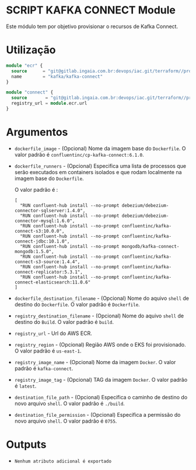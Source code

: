 # SCRIPT KAFKA CONNECT Module

Este módulo tem por objetivo provisionar o recursos de Kafka Connect.

# Utilização

```terraform
module "ecr" {
  source      = "git@gitlab.ingaia.com.br:devops/iac.git/terraform//providers/aws/ecr"
  name        = "kafka/kafka-connect"
}

module "connect" {
  source       = "git@gitlab.ingaia.com.br:devops/iac.git/terraform//providers/aws/scripts/kafka/connect/"
  registry_url = module.ecr.url
}
```

# Argumentos

* `dockerfile_image` - (Opcional) Nome da imagem base do `Dockerfile`. O valor padrão é `confluentinc/cp-kafka-connect:6.1.0`.

* `dockerfile_runners` - (Opcional) Especifica uma lista de processos que serão executados em containers isolados e que rodam localmente na imagem base do `Dockerfile`. 

    O valor padrão é : 
    ```
    [ 
      "RUN confluent-hub install --no-prompt debezium/debezium-connector-sqlserver:1.4.0",
      "RUN confluent-hub install --no-prompt debezium/debezium-connector-mysql:1.6.0",
      "RUN confluent-hub install --no-prompt confluentinc/kafka-connect-s3:10.0.0",
      "RUN confluent-hub install --no-prompt confluentinc/kafka-connect-jdbc:10.1.0",
      "RUN confluent-hub install --no-prompt mongodb/kafka-connect-mongodb:1.5.0",
      "RUN confluent-hub install --no-prompt confluentinc/kafka-connect-s3-source:1.4.4",
      "RUN confluent-hub install --no-prompt confluentinc/kafka-connect-replicator:5.3.1",
      "RUN confluent-hub install --no-prompt confluentinc/kafka-connect-elasticsearch:11.0.6"
    ]
    ``` 

* `dockerfile_destination_filename` - (Opcional) Nome do aquivo `shell` de destino do `Dockerfile`. O valor padrão é `Dockerfile`.

* `registry_destination_filename` - (Opcional) Nome do aquivo `shell` de destino do `Build`. O valor padrão é `build`.

* `registry_url` - Url do AWS ECR.

* `registry_region` - (Opcional) Região AWS onde o EKS foi provisionado. O valor padrão é `us-east-1`.

* `registry_image_name` - (Opcional) Nome da imagem `Docker`. O valor padrão é `kafka-connect`.

* `registry_image_tag` - (Opcional) TAG da imagem `Docker`. O valor padrão é `latest`.

* `destination_file_path` - (Opcional) Especifica o caminho de destino do novo arquivo `shell`. O valor padrão é `./build`.

* `destination_file_permission` - (Opcional) Especifica a permissão do novo arquivo `shell`. O valor padrão é `0755`.

# Outputs

* `Nenhum atributo adicional é exportado`
